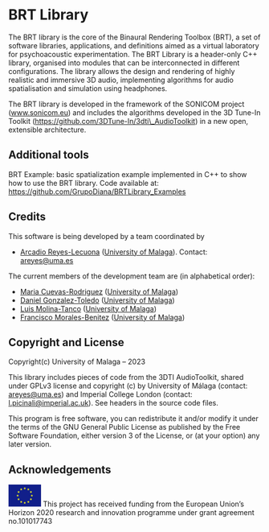 # BRT Library

The BRT library is the core of the Binaural Rendering Toolbox (BRT), a set of software libraries, applications, and definitions aimed as a virtual laboratory for psychoacoustic experimentation. The BRT Library is a header-only C++ library, organised into modules that can be interconnected in different configurations. The library allows the design and rendering of highly realistic and immersive 3D audio, implementing algorithms for audio spatialisation and simulation using headphones.

The BRT library is developed in the framework of the SONICOM project (www.sonicom.eu) and includes the algorithms developed in the 3D Tune-In Toolkit (https://github.com/3DTune-In/3dti\_AudioToolkit) in a new open, extensible architecture. 


## Additional tools
BRT Example: basic spatialization example implemented in C++ to show how to use the BRT library. Code available at: https://github.com/GrupoDiana/BRTLibrary_Examples 

## Credits

This software is being developed by a team coordinated by 
-	[Arcadio Reyes-Lecuona](https://github.com/areyesl) ([University of Malaga](https://www.uma.es/)). Contact: areyes@uma.es  

The current members of the development team are (in alphabetical order):
- [Maria Cuevas-Rodriguez](https://github.com/mariacuevas) ([University of Malaga](https://www.uma.es/))
- [Daniel Gonzalez-Toledo](https://github.com/dgonzalezt) ([University of Malaga](https://www.uma.es/))
- [Luis Molina-Tanco](https://github.com/lmtanco) ([University of Malaga](https://www.uma.es/))
- [Francisco Morales-Benitez](https://github.com//FranMoraUma) ([University of Malaga](https://www.uma.es/))


## Copyright and License

Copyright(c) University of Malaga – 2023 

This library includes pieces of code from the 3DTI AudioToolkit, shared under GPLv3 license and copyright (c) by University of Málaga (contact: areyes@uma.es) and Imperial College London (contact: l.picinali@imperial.ac.uk). See headers in the source code files.

This program is free software, you can redistribute it and/or modify it under the terms of the GNU General Public License as published by the Free Software Foundation, either version 3 of the License, or (at your option) any later version.

## Acknowledgements 

![European Union](docs/images/EU_flag.png "European Union") This project has received funding from the European Union’s Horizon 2020 research and innovation programme under grant agreement no.101017743 

